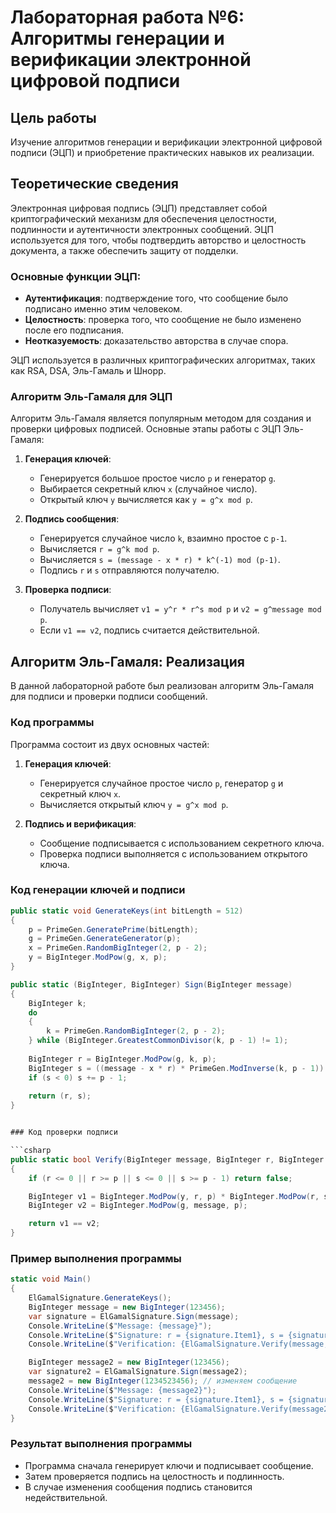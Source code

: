 # Лабораторная работа №6: Алгоритмы генерации и верификации электронной цифровой подписи

## Цель работы

Изучение алгоритмов генерации и верификации электронной цифровой подписи (ЭЦП) и приобретение практических навыков их реализации.

## Теоретические сведения

Электронная цифровая подпись (ЭЦП) представляет собой криптографический механизм для обеспечения целостности, подлинности и аутентичности электронных сообщений. ЭЦП используется для того, чтобы подтвердить авторство и целостность документа, а также обеспечить защиту от подделки.

### Основные функции ЭЦП:
- **Аутентификация**: подтверждение того, что сообщение было подписано именно этим человеком.
- **Целостность**: проверка того, что сообщение не было изменено после его подписания.
- **Неотказуемость**: доказательство авторства в случае спора.

ЭЦП используется в различных криптографических алгоритмах, таких как RSA, DSA, Эль-Гамаль и Шнорр.

### Алгоритм Эль-Гамаля для ЭЦП

Алгоритм Эль-Гамаля является популярным методом для создания и проверки цифровых подписей. Основные этапы работы с ЭЦП Эль-Гамаля:

1. **Генерация ключей**:
    - Генерируется большое простое число `p` и генератор `g`.
    - Выбирается секретный ключ `x` (случайное число).
    - Открытый ключ `y` вычисляется как `y = g^x mod p`.

2. **Подпись сообщения**:
    - Генерируется случайное число `k`, взаимно простое с `p-1`.
    - Вычисляется `r = g^k mod p`.
    - Вычисляется `s = (message - x * r) * k^(-1) mod (p-1)`.
    - Подпись `r` и `s` отправляются получателю.

3. **Проверка подписи**:
    - Получатель вычисляет `v1 = y^r * r^s mod p` и `v2 = g^message mod p`.
    - Если `v1 == v2`, подпись считается действительной.

## Алгоритм Эль-Гамаля: Реализация

В данной лабораторной работе был реализован алгоритм Эль-Гамаля для подписи и проверки подписи сообщений.

### Код программы

Программа состоит из двух основных частей:
1. **Генерация ключей**:
    - Генерируется случайное простое число `p`, генератор `g` и секретный ключ `x`.
    - Вычисляется открытый ключ `y = g^x mod p`.
  
2. **Подпись и верификация**:
    - Сообщение подписывается с использованием секретного ключа.
    - Проверка подписи выполняется с использованием открытого ключа.

### Код генерации ключей и подписи

```csharp
public static void GenerateKeys(int bitLength = 512)
{
    p = PrimeGen.GeneratePrime(bitLength);
    g = PrimeGen.GenerateGenerator(p);
    x = PrimeGen.RandomBigInteger(2, p - 2);
    y = BigInteger.ModPow(g, x, p);
}

public static (BigInteger, BigInteger) Sign(BigInteger message)
{
    BigInteger k;
    do
    {
        k = PrimeGen.RandomBigInteger(2, p - 2);
    } while (BigInteger.GreatestCommonDivisor(k, p - 1) != 1);
    
    BigInteger r = BigInteger.ModPow(g, k, p);
    BigInteger s = ((message - x * r) * PrimeGen.ModInverse(k, p - 1)) % (p - 1);
    if (s < 0) s += p - 1;
    
    return (r, s);
}


### Код проверки подписи

```csharp
public static bool Verify(BigInteger message, BigInteger r, BigInteger s)
{
    if (r <= 0 || r >= p || s <= 0 || s >= p - 1) return false;

    BigInteger v1 = BigInteger.ModPow(y, r, p) * BigInteger.ModPow(r, s, p) % p;
    BigInteger v2 = BigInteger.ModPow(g, message, p);

    return v1 == v2;
}
```

### Пример выполнения программы

```csharp
static void Main()
{
    ElGamalSignature.GenerateKeys();
    BigInteger message = new BigInteger(123456);
    var signature = ElGamalSignature.Sign(message);
    Console.WriteLine($"Message: {message}");
    Console.WriteLine($"Signature: r = {signature.Item1}, s = {signature.Item2}");
    Console.WriteLine($"Verification: {ElGamalSignature.Verify(message, signature.Item1, signature.Item2)}");

    BigInteger message2 = new BigInteger(123456);
    var signature2 = ElGamalSignature.Sign(message2);
    message2 = new BigInteger(1234523456); // изменяем сообщение
    Console.WriteLine($"Message: {message2}");
    Console.WriteLine($"Signature: r = {signature.Item1}, s = {signature.Item2}");
    Console.WriteLine($"Verification: {ElGamalSignature.Verify(message2, signature.Item1, signature.Item2)}");
}
```

### Результат выполнения программы

- Программа сначала генерирует ключи и подписывает сообщение.
- Затем проверяется подпись на целостность и подлинность.
- В случае изменения сообщения подпись становится недействительной.

